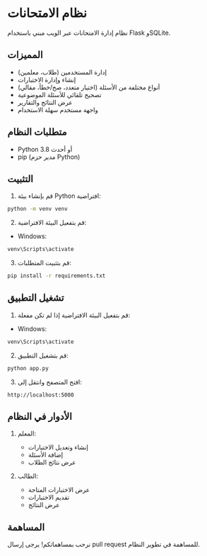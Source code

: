 # نظام الامتحانات

نظام إدارة الامتحانات عبر الويب مبني باستخدام Flask وSQLite.

## المميزات

- إدارة المستخدمين (طلاب، معلمين)
- إنشاء وإدارة الاختبارات
- أنواع مختلفة من الأسئلة (اختيار متعدد، صح/خطأ، مقالي)
- تصحيح تلقائي للأسئلة الموضوعية
- عرض النتائج والتقارير
- واجهة مستخدم سهلة الاستخدام

## متطلبات النظام

- Python 3.8 أو أحدث
- pip (مدير حزم Python)

## التثبيت

1. قم بإنشاء بيئة Python افتراضية:
```bash
python -m venv venv
```

2. قم بتفعيل البيئة الافتراضية:
- Windows:
```bash
venv\Scripts\activate
```

3. قم بتثبيت المتطلبات:
```bash
pip install -r requirements.txt
```

## تشغيل التطبيق

1. قم بتفعيل البيئة الافتراضية إذا لم تكن مفعلة:
- Windows:
```bash
venv\Scripts\activate
```

2. قم بتشغيل التطبيق:
```bash
python app.py
```

3. افتح المتصفح وانتقل إلى:
```
http://localhost:5000
```

## الأدوار في النظام

1. المعلم:
   - إنشاء وتعديل الاختبارات
   - إضافة الأسئلة
   - عرض نتائج الطلاب

2. الطالب:
   - عرض الاختبارات المتاحة
   - تقديم الاختبارات
   - عرض النتائج

## المساهمة

نرحب بمساهماتكم! يرجى إرسال pull request للمساهمة في تطوير النظام.
